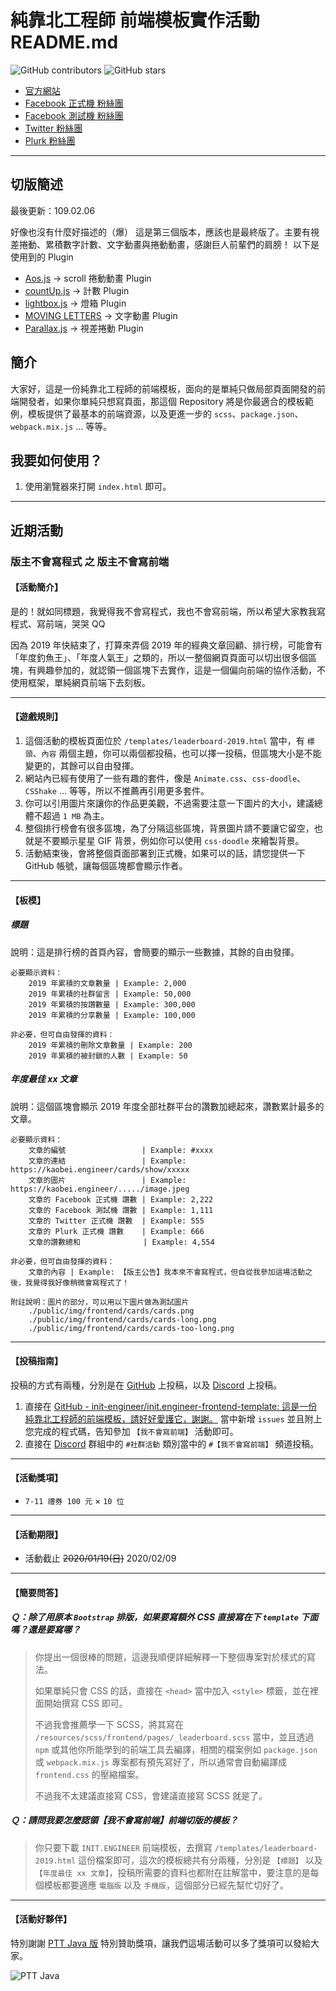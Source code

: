 # 純靠北工程師 前端模板實作活動 README.md

![GitHub contributors](https://img.shields.io/github/contributors/init-engineer/init.engineer-frontend-template.svg)
![GitHub stars](https://img.shields.io/github/stars/init-engineer/init.engineer-frontend-template.svg?style=social)

- [官方網站](https://kaobei.engineer)
- [Facebook 正式機 粉絲團](https://www.facebook.com/init.kobeengineer)
- [Facebook 測試機 粉絲團](https://www.facebook.com/kaobei.engineer)
- [Twitter 粉絲團](https://twitter.com/kaobei_engineer)
- [Plurk 粉絲團](https://www.plurk.com/kaobei_engineer)
---
## 切版簡述
  
 最後更新：109.02.06 
  
 好像也沒有什麼好描述的（爆） 
 這是第三個版本，應該也是最終版了。主要有視差捲動、累積數字計數、文字動畫與捲動動畫，感謝巨人前輩們的肩膀！
 以下是使用到的 Plugin
 - [Aos.js](https://github.com/michalsnik/aos) → scroll 捲動動畫 Plugin
 - [countUp.js](https://github.com/inorganik/countUp.js) → 計數 Plugin
 - [lightbox.js](https://lokeshdhakar.com/projects/lightbox2/) → 燈箱 Plugin
 - [MOVING LETTERS](https://tobiasahlin.com/moving-letters/) → 文字動畫 Plugin
 - [Parallax.js](https://github.com/pixelcog/parallax.js) → 視差捲動 Plugin　


## 簡介

大家好，這是一份純靠北工程師的前端模板，面向的是單純只做局部頁面開發的前端開發者，如果你單純只想寫頁面，那這個 Repository 將是你最適合的模板範例，模板提供了最基本的前端資源，以及更進一步的 `scss`、`package.json`、`webpack.mix.js` ... 等等。

## 我要如何使用？

1. 使用瀏覽器來打開 `index.html` 即可。

---
## 近期活動

### 版主不會寫程式 之 版主不會寫前端

#### 【活動簡介】
是的！就如同標題，我覺得我不會寫程式，我也不會寫前端，所以希望大家教我寫程式、寫前端，哭哭 QQ

因為 2019 年快結束了，打算來弄個 2019 年的經典文章回顧、排行榜，可能會有「年度釣魚王」、「年度人氣王」之類的，所以一整個網頁頁面可以切出很多個區塊，有興趣參加的，就認領一個區塊下去實作，這是一個偏向前端的協作活動，不使用框架，單純網頁前端下去刻板。


---
#### 【遊戲規則】
1. 這個活動的模板頁面位於 `/templates/leaderboard-2019.html` 當中，有 `標頭`、`內容` 兩個主題，你可以兩個都投稿，也可以擇一投稿，但區塊大小是不能變更的，其餘可以自由發揮。
2. 網站內已經有使用了一些有趣的套件，像是 `Animate.css`、`css-doodle`、`CSShake` ... 等等，所以不推薦再引用更多套件。
3. 你可以引用圖片來讓你的作品更美觀，不過需要注意一下圖片的大小，建議總體不超過 `1 MB` 為主。
4. 整個排行榜會有很多區塊，為了分隔這些區塊，背景圖片請不要讓它留空，也就是不要顯示星星 GIF 背景，例如你可以使用 `css-doodle` 來繪製背景。
5. 活動結束後，會將整個頁面部署到正式機，如果可以的話，請您提供一下 GitHub 帳號，讓每個區塊都會顯示作者。


---
#### 【板模】
##### 標題
說明：這是排行榜的首頁內容，會簡要的顯示一些數據，其餘的自由發揮。
```
必要顯示資料：
	2019 年累積的文章數量 | Example: 2,000
	2019 年累積的社群留言 | Example: 50,000
	2019 年累積的按讚數量 | Example: 300,000
	2019 年累積的分享數量 | Example: 100,000

非必要，但可自由發揮的資料：
	2019 年累積的刪除文章數量 | Example: 200
	2019 年累積的被封鎖的人數 | Example: 50
```

##### 年度最佳 xx 文章
說明：這個區塊會顯示 2019 年度全部社群平台的讚數加總起來，讚數累計最多的文章。
```
必要顯示資料：
	文章的編號                 | Example: #xxxx
	文章的連結                 | Example: https://kaobei.engineer/cards/show/xxxxx
	文章的圖片                 | Example: https://kaobei.engineer/...../image.jpeg
	文章的 Facebook 正式機 讚數 | Example: 2,222
	文章的 Facebook 測試機 讚數 | Example: 1,111
	文章的 Twitter 正式機 讚數  | Example: 555
	文章的 Plurk 正式機 讚數    | Example: 666
	文章的讚數總和              | Example: 4,554

非必要，但可自由發揮的資料：
	文章的內容 | Example: 【版主公告】我本來不會寫程式，但自從我參加這場活動之後，我覺得我好像稍微會寫程式了！

附註說明：圖片的部分，可以用以下圖片做為測試圖片
	./public/img/frontend/cards/cards.png
	./public/img/frontend/cards/cards-long.png
	./public/img/frontend/cards/cards-too-long.png
```


---
#### 【投稿指南】
投稿的方式有兩種，分別是在 [GitHub](https://github.com/init-engineer/init.engineer-frontend-template) 上投稿，以及 [Discord](https://discord.gg/TCghDUT) 上投稿。
1. 直接在 [GitHub - init-engineer/init.engineer-frontend-template: 這是一份純靠北工程師的前端模板，請好好愛護它，謝謝。](https://github.com/init-engineer/init.engineer-frontend-template) 當中新增 `issues` 並且附上您完成的程式碼，告知參加 `【我不會寫前端】` 活動即可。
2. 直接在 [Discord](https://discord.gg/TCghDUT) 群組中的 `#社群活動` 類別當中的 `#【我不會寫前端】` 頻道投稿。


---
#### 【活動獎項】
- `7-11 禮券 100 元` × `10 位`


---
#### 【活動期限】
- 活動截止 <del>2020/01/19(日)</del> 2020/02/09

---
#### 【簡要問答】
##### Ｑ：除了用原本 `Bootstrap` 排版，如果要寫額外 CSS 直接寫在下 `template` 下面嗎？還是要寫哪？
> 你提出一個很棒的問題，這邊我順便詳細解釋一下整個專案對於樣式的寫法。
> 
> 如果單純只會 CSS 的話，直接在 `<head>` 當中加入 `<style>` 標籤，並在裡面開始撰寫 CSS 即可。
> 
> 不過我會推薦學一下 SCSS，將其寫在 `/resources/scss/frontend/pages/_leaderboard.scss` 當中，並且透過 `npm` 或其他你所能學到的前端工具去編譯，相關的檔案例如 `package.json` 或 `webpack.mix.js` 專案都有預先寫好了，所以通常會自動編譯成 `frontend.css` 的壓縮檔案。
> 
> 不過我不太建議直接寫 CSS，會建議直接寫 SCSS 就是了。

##### Ｑ：請問我要怎麼認領【我不會寫前端】前端切版的模板？
> 你只要下載 `INIT.ENGINEER` 前端模板，去撰寫 `/templates/leaderboard-2019.html` 這份檔案即可，這次的模板總共有分兩種，分別是 `【標題】` 以及 `【年度最佳 xx 文章】`，投稿所需要的資料也都附在註解當中，要注意的是每個模板都要適應 `電腦版` 以及 `手機版`，這個部分已經先幫忙切好了。


---
#### 【活動好夥伴】
特別謝謝 [PTT Java 版](https://www.ptt.cc/bbs/java/index.html) 特別贊助獎項，讓我們這場活動可以多了獎項可以發給大家。

![PTT Java](https://i.imgur.com/TXRVNnp.png)

